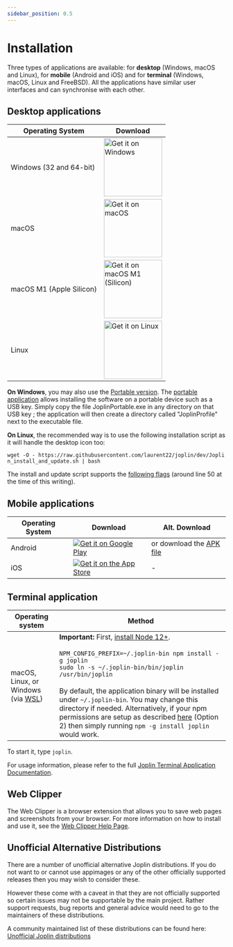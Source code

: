 ```yaml
---
sidebar_position: 0.5
---
```


# Installation

Three types of applications are available: for **desktop** (Windows, macOS and Linux), for **mobile** (Android and iOS) and for **terminal** (Windows, macOS, Linux and FreeBSD). All the applications have similar user interfaces and can synchronise with each other.

## Desktop applications

Operating System | Download
---|---
Windows (32 and 64-bit) | <a href='https://objects.joplinusercontent.com/v2.13.15/Joplin-Setup-2.13.15.exe?source=JoplinWebsite&type=New'><img alt='Get it on Windows' width="134px" src='https://raw.githubusercontent.com/laurent22/joplin/dev/Assets/WebsiteAssets/images/BadgeWindows.png'/></a>
macOS | <a href='https://objects.joplinusercontent.com/v2.13.15/Joplin-2.13.15.dmg?source=JoplinWebsite&type=New'><img alt='Get it on macOS' width="134px" src='https://raw.githubusercontent.com/laurent22/joplin/dev/Assets/WebsiteAssets/images/BadgeMacOS.png'/></a>
macOS M1 (Apple Silicon) | <a href='https://objects.joplinusercontent.com/v2.13.15/Joplin-2.13.15-arm64.DMG?source=JoplinWebsite&type=New'><img alt='Get it on macOS M1 (Silicon)' width="134px" src='https://raw.githubusercontent.com/laurent22/joplin/dev/Assets/WebsiteAssets/images/BadgeMacOSM1.png'/></a>
Linux | <a href='https://objects.joplinusercontent.com/v2.13.15/Joplin-2.13.15.AppImage?source=JoplinWebsite&type=New'><img alt='Get it on Linux' width="134px" src='https://raw.githubusercontent.com/laurent22/joplin/dev/Assets/WebsiteAssets/images/BadgeLinux.png'/></a>

**On Windows**, you may also use the <a href='https://objects.joplinusercontent.com/v2.13.15/JoplinPortable.exe?source=JoplinWebsite&type=New'>Portable version</a>. The [portable application](https://en.wikipedia.org/wiki/Portable_application) allows installing the software on a portable device such as a USB key. Simply copy the file JoplinPortable.exe in any directory on that USB key ; the application will then create a directory called "JoplinProfile" next to the executable file.

**On Linux**, the recommended way is to use the following installation script as it will handle the desktop icon too:

<pre><code style="word-break: break-all">wget -O - https://raw.githubusercontent.com/laurent22/joplin/dev/Joplin_install_and_update.sh | bash</code></pre>

The install and update script supports the [following flags](https://github.com/dpjl/joplin/blob/dev/Joplin_install_and_update.sh#L50) (around line 50 at the time of this writing).

## Mobile applications

Operating System | Download | Alt. Download
---|---|---
Android | <a href='https://play.google.com/store/apps/details?id=net.cozic.joplin&utm_source=GitHub&utm_campaign=README&pcampaignid=MKT-Other-global-all-co-prtnr-py-PartBadge-Mar2515-1'><img alt='Get it on Google Play' style="max-height: 40px;" src='https://raw.githubusercontent.com/laurent22/joplin/dev/Assets/WebsiteAssets/images/BadgeAndroid.png'/></a> | or download the [APK file](https://objects.joplinusercontent.com/v2.13.10/joplin-v2.13.10.apk?source=JoplinWebsite&type=New)
iOS | <a href='https://itunes.apple.com/us/app/joplin/id1315599797'><img alt='Get it on the App Store' style="max-height: 40px;" src='https://raw.githubusercontent.com/laurent22/joplin/dev/Assets/WebsiteAssets/images/BadgeIOS.png'/></a> | -

## Terminal application

Operating system | Method
-----------------|----------------
macOS, Linux, or Windows (via [WSL](https://msdn.microsoft.com/en-us/commandline/wsl/faq?f=255&MSPPError=-2147217396)) | **Important:** First, [install Node 12+](https://nodejs.org/en/download/package-manager/).<br/><br/>`NPM_CONFIG_PREFIX=~/.joplin-bin npm install -g joplin`<br/>`sudo ln -s ~/.joplin-bin/bin/joplin /usr/bin/joplin`<br><br>By default, the application binary will be installed under `~/.joplin-bin`. You may change this directory if needed. Alternatively, if your npm permissions are setup as described [here](https://docs.npmjs.com/getting-started/fixing-npm-permissions#option-2-change-npms-default-directory-to-another-directory) (Option 2) then simply running `npm -g install joplin` would work.

To start it, type `joplin`.

For usage information, please refer to the full [Joplin Terminal Application Documentation](https://joplinapp.org/help/apps/terminal/).

## Web Clipper

The Web Clipper is a browser extension that allows you to save web pages and screenshots from your browser. For more information on how to install and use it, see the [Web Clipper Help Page](https://github.com/dpjl/joplin/blob/dev/readme/apps/clipper.md).

## Unofficial Alternative Distributions

There are a number of unofficial alternative Joplin distributions. If you do not want to or cannot use appimages or any of the other officially supported releases then you may wish to consider these.

However these come with a caveat in that they are not officially supported so certain issues may not be supportable by the main project. Rather support requests, bug reports and general advice would need to go to the maintainers of these distributions.

A community maintained list of these distributions can be found here: [Unofficial Joplin distributions](https://discourse.joplinapp.org/t/unofficial-alternative-joplin-distributions/23703)
